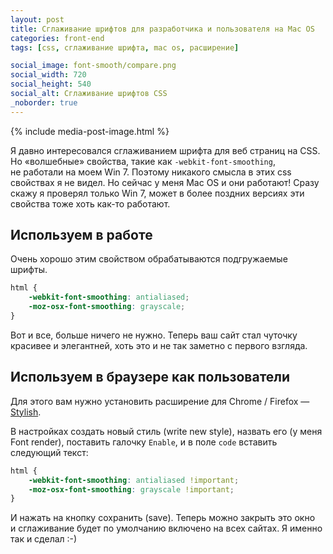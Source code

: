 ```yaml
---
layout: post
title: Сглаживание шрифтов для разработчика и пользователя на Mac OS
categories: front-end
tags: [css, сглаживание шрифта, mac os, расширение]

social_image: font-smooth/compare.png
social_width: 720
social_height: 540
social_alt: Сглаживание шрифтов CSS
_noborder: true
---
```


{% include media-post-image.html %}

Я давно интересовался сглаживанием шрифта для веб страниц на CSS. Но «волшебные» свойства, такие как `-webkit-font-smoothing`, не работали на моем Win 7. Поэтому никакого смысла в этих css свойствах я не видел. Но сейчас у меня Mac OS и они работают! Сразу скажу я проверял только Win 7, может в более поздних версиях эти свойства тоже хоть как-то работают.

## Используем в работе
Очень хорошо этим свойством обрабатываются подгружаемые шрифты.

~~~css
html {
    -webkit-font-smoothing: antialiased;
    -moz-osx-font-smoothing: grayscale;
}
~~~

Вот и все, больше ничего не нужно. Теперь ваш сайт стал чуточку красивее и элегантней, хоть это и не так заметно с первого взгляда.

## Используем в браузере как пользователи
Для этого вам нужно установить расширение для Chrome / Firefox — <a href="http://userstyles.org">Stylish</a>.


В настройках создать новый стиль (write new style), назвать его (у меня Font render), поставить галочку `Enable`, и в поле `code` вставить следующий текст:

~~~css
html {
    -webkit-font-smoothing: antialiased !important;
    -moz-osx-font-smoothing: grayscale !important;
}
~~~

И нажать на кнопку сохранить (save). Теперь можно закрыть это окно и сглаживание будет по умолчанию включено на всех сайтах. Я именно так и сделал :-)
